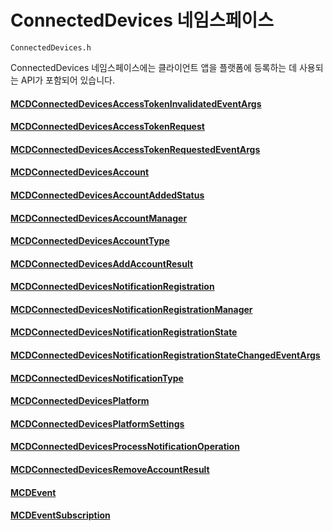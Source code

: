 # <a name="connecteddevices-namespace"></a>ConnectedDevices 네임스페이스
```
ConnectedDevices.h
```

ConnectedDevices 네임스페이스에는 클라이언트 앱을 플랫폼에 등록하는 데 사용되는 API가 포함되어 있습니다. 

#### <a name="mcdconnecteddevicesaccesstokeninvalidatedeventargsmcdconnecteddevicesaccesstokeninvalidatedeventargsmd"></a>[MCDConnectedDevicesAccessTokenInvalidatedEventArgs](MCDConnectedDevicesAccessTokenInvalidatedEventArgs.md)
#### <a name="mcdconnecteddevicesaccesstokenrequestmcdconnecteddevicesaccesstokenrequestmd"></a>[MCDConnectedDevicesAccessTokenRequest](MCDConnectedDevicesAccessTokenRequest.md)
#### <a name="mcdconnecteddevicesaccesstokenrequestedeventargsmcdconnecteddevicesaccesstokenrequestedeventargsmd"></a>[MCDConnectedDevicesAccessTokenRequestedEventArgs](MCDConnectedDevicesAccessTokenRequestedEventArgs.md)
#### <a name="mcdconnecteddevicesaccountmcdconnecteddevicesaccountmd"></a>[MCDConnectedDevicesAccount](MCDConnectedDevicesAccount.md)
#### <a name="mcdconnecteddevicesaccountaddedstatusmcdconnecteddevicesaccountaddedstatusmd"></a>[MCDConnectedDevicesAccountAddedStatus](MCDConnectedDevicesAccountAddedStatus.md)
#### <a name="mcdconnecteddevicesaccountmanagermcdconnecteddevicesaccountmanagermd"></a>[MCDConnectedDevicesAccountManager](MCDConnectedDevicesAccountManager.md)
#### <a name="mcdconnecteddevicesaccounttypemcdconnecteddevicesaccounttypemd"></a>[MCDConnectedDevicesAccountType](MCDConnectedDevicesAccountType.md)
#### <a name="mcdconnecteddevicesaddaccountresultmcdconnecteddevicesaddaccountresultmd"></a>[MCDConnectedDevicesAddAccountResult](MCDConnectedDevicesAddAccountResult.md)
#### <a name="mcdconnecteddevicesnotificationregistrationmcdconnecteddevicesnotificationregistrationmd"></a>[MCDConnectedDevicesNotificationRegistration](MCDConnectedDevicesNotificationRegistration.md)
#### <a name="mcdconnecteddevicesnotificationregistrationmanagermcdconnecteddevicesnotificationregistrationmanagermd"></a>[MCDConnectedDevicesNotificationRegistrationManager](MCDConnectedDevicesNotificationRegistrationManager.md)
#### <a name="mcdconnecteddevicesnotificationregistrationstatemcdconnecteddevicesnotificationregistrationstatemd"></a>[MCDConnectedDevicesNotificationRegistrationState](MCDConnectedDevicesNotificationRegistrationState.md)
#### <a name="mcdconnecteddevicesnotificationregistrationstatechangedeventargsmcdconnecteddevicesnotificationregistrationstatechangedeventargsmd"></a>[MCDConnectedDevicesNotificationRegistrationStateChangedEventArgs](MCDConnectedDevicesNotificationRegistrationStateChangedEventArgs.md)
#### <a name="mcdconnecteddevicesnotificationtypemcdconnecteddevicesnotificationtypemd"></a>[MCDConnectedDevicesNotificationType](MCDConnectedDevicesNotificationType.md)
#### <a name="mcdconnecteddevicesplatformmcdconnecteddevicesplatformmd"></a>[MCDConnectedDevicesPlatform](MCDConnectedDevicesPlatform.md)
#### <a name="mcdconnecteddevicesplatformsettingsmcdconnecteddevicesplatformsettingsmd"></a>[MCDConnectedDevicesPlatformSettings](MCDConnectedDevicesPlatformSettings.md)
#### <a name="mcdconnecteddevicesprocessnotificationoperationmcdconnecteddevicesprocessnotificationoperationmd"></a>[MCDConnectedDevicesProcessNotificationOperation](MCDConnectedDevicesProcessNotificationOperation.md)
#### <a name="mcdconnecteddevicesremoveaccountresultmcdconnecteddevicesremoveaccountresultmd"></a>[MCDConnectedDevicesRemoveAccountResult](MCDConnectedDevicesRemoveAccountResult.md)
#### <a name="mcdeventmcdeventmd"></a>[MCDEvent](MCDEvent.md)
#### <a name="mcdeventsubscriptionmcdeventsubscriptionmd"></a>[MCDEventSubscription](MCDEventSubscription.md)